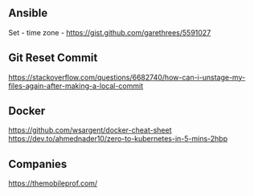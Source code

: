 
## Ansible

Set - time zone - https://gist.github.com/garethrees/5591027

## Git Reset Commit

https://stackoverflow.com/questions/6682740/how-can-i-unstage-my-files-again-after-making-a-local-commit

## Docker

https://github.com/wsargent/docker-cheat-sheet
https://dev.to/ahmednader10/zero-to-kubernetes-in-5-mins-2hbp

## Companies
https://themobileprof.com/
